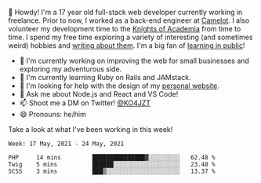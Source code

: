 👋 Howdy! I'm a 17 year old full-stack web developer currently working in freelance. Prior to now, I worked as a back-end engineer at [Camelot](https://camelot.fm). I also volunteer my development time to the [Knights of Academia](https://knightsofacademia.org) from time to time. I spend my free time exploring a variety of interesting (and sometimes weird) hobbies and [writing about them](https://ko4jzt.tech). I'm a big fan of [learning in public](https://github.com/ko4jzt/digital-garden)!

* 🔭 I'm currently working on improving the web for small businesses and exploring my adventurous side.
* 🌱 I'm currently learning Ruby on Rails and JAMstack.
* 🤔 I'm looking for help with the design of my [personal website](https://ko4jzt.tech).
* 💬 Ask me about Node.js and React and VS Code!
* 📫 Shoot me a DM on Twitter! [@KO4JZT](https://twitter.com/ko4jzt)
* 😄 Pronouns: he/him

Take a look at what I've been working in this week!

<!--START_SECTION:waka-->
```text
Week: 17 May, 2021 - 24 May, 2021

PHP     14 mins         ███████████████▓░░░░░░░░░   62.48 % 
Twig    5 mins          ██████░░░░░░░░░░░░░░░░░░░   23.48 % 
SCSS    3 mins          ███▒░░░░░░░░░░░░░░░░░░░░░   13.37 % 
```
<!--END_SECTION:waka-->

